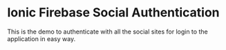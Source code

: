Ionic Firebase Social Authentication
=====================================

This is the demo to authenticate with all the social sites for login to the application in easy way. 
